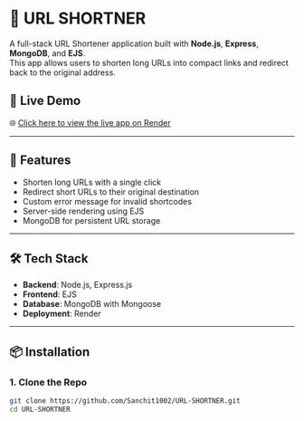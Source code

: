 # 🔗 URL SHORTNER

A full-stack URL Shortener application built with **Node.js**, **Express**, **MongoDB**, and **EJS**.  
This app allows users to shorten long URLs into compact links and redirect back to the original address.

## 📸 Live Demo

🌐 [Click here to view the live app on Render](https://url-shortner-lin3.onrender.com/)

---

## 🚀 Features

- Shorten long URLs with a single click
- Redirect short URLs to their original destination
- Custom error message for invalid shortcodes
- Server-side rendering using EJS
- MongoDB for persistent URL storage

---

## 🛠️ Tech Stack

- **Backend**: Node.js, Express.js
- **Frontend**: EJS
- **Database**: MongoDB with Mongoose
- **Deployment**: Render

---

## 📦 Installation

### 1. Clone the Repo

```bash
git clone https://github.com/Sanchit1002/URL-SHORTNER.git
cd URL-SHORTNER
